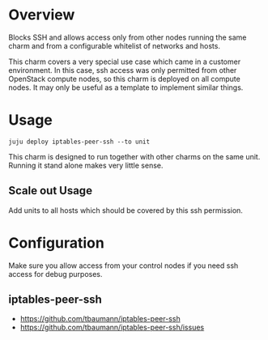 # Overview

Blocks SSH and allows access only from other nodes running the same charm and
from a configurable whitelist of networks and hosts.

This charm covers a very special use case which came in a customer environment.
In this case, ssh access was only permitted from other OpenStack compute nodes,
so this charm is deployed on all compute nodes.
It may only be useful as a template to implement similar things.

# Usage

 ```
juju deploy iptables-peer-ssh --to unit
```

This charm is designed to run together with other charms on the same unit.
Running it stand alone makes very little sense.

## Scale out Usage

Add units to all hosts which should be covered by this ssh permission.


# Configuration

Make sure you allow access from your control nodes if you need ssh access for
debug purposes.


## iptables-peer-ssh
  - https://github.com/tbaumann/iptables-peer-ssh
  - https://github.com/tbaumann/iptables-peer-ssh/issues
